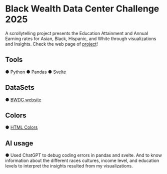 # Black Wealth Data Center Challenge 2025

A scrollytelling project presents the Education Attainment and Annual Earning rates for Asian, Black, Hispanic, and White through visualizations and Insights.
Check the web page of [project](https://mennahassan8.github.io/BWDC/)!
## Tools
● Python
● Pandas
● Svelte

## DataSets
● [BWDC website](https://blackwealthdata.org/)

## Colors
● [HTML Colors](https://htmlcolorcodes.com/)

## AI usage
● Used ChatGPT to debug coding errors in pandas and svelte. And to know information about the different races cultures, income level, and education levels to interpret the insights resulted from my visualizations.

